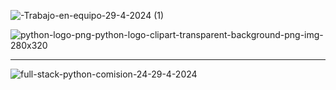 ![-Trabajo-en-equipo-29-4-2024 (1)](https://github.com/AndreaLlavel/Comision24179-FSP-4/assets/112596102/b5c33b00-e15c-40ae-8f4e-da7222c52c8b)




![python-logo-png-python-logo-clipart-transparent-background-png-img-280x320](https://github.com/AndreaLlavel/Comision24179-FSP-4/assets/112596102/17b4d533-a1c4-46c2-8fa1-9bd593087d11)



<hr>

![full-stack-python-comision-24-29-4-2024](https://github.com/AndreaLlavel/Comision24179-FSP-4/assets/112596102/0c7180d1-fe2c-404d-8af6-4f3e6aece14b)

